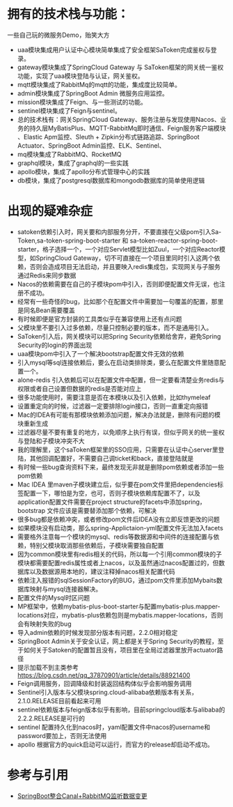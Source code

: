 # 拥有的技术栈与功能：
一些自己玩的微服务Demo，贻笑大方

- uaa模块集成用户认证中心模块简单集成了安全框架SaToken完成鉴权与登录。
- gateway模块集成了SpringCloud Gateway 与 SaToken框架的网关统一鉴权功能，实现了uaa模块登陆与认证，网关鉴权。
- mqtt模块集成了RabbitMq的mqtt的功能，集成度比较简单。
- admin模块集成了SpringBoot Admin 微服务应用监控。
- mission模块集成了Feign、与一些测试的功能。
- sentinel模块集成了Feign与sentinel。
- 总的技术栈有：网关SpringCloud Gateway、服务注册与发现使用Nacos、业务的持久层MyBatisPlus、MQTT-RabbitMq即时通信、Feign服务客户端模块
、Elastic Apm监控、Sleuth + Zipkin分布式链路追踪、SpringBoot Actuator、SpringBoot Admin监控、ELK、Sentinel、
- mq模块集成了RabbitMQ、RocketMQ
- graphql模块，集成了graphql的一些实践
- apollo模块，集成了apollo分布式管理中心的实践
- db模块，集成了postgresql数据库和mongodb数据库的简单使用逻辑

# 出现的疑难杂症
- satoken依赖引入时，网关要和内部服务分开，不要直接在父级pom引入Sa-Token,sa-token-spring-boot-starter 和 sa-token-reactor-spring-boot-starter，格子选择一个，一个对应Servlet模型比如Zuul，一个对应Reactor模型，如SpringCloud Gateway，切不可直接在一个项目里同时引入这两个依赖，否则会造成项目无法启动，并且要映入redis集成包，实现网关与子服务通过Redis来同步数据
- Nacos的依赖需要在自己的子模块pom中引入，否则即便配置文件无误，也注册不成功。
- 经常有一些奇怪的bug，比如那个在配置文件中需要加一句覆盖的配置，那里是同名Bean需要覆盖
- 有时候即便是官方封装的工具类似乎在兼容使用上还有点问题
- 父模块里不要引入过多依赖，尽量只控制必要的版本，而不是通用引入。
- SaToken引入后，网关模块可以把Spring Security依赖给舍弃，避免Spring Security的login的界面出现
- uaa模块pom中引入了一个解决bootstrap配置文件无效的依赖
- 引入mysql等sql连接依赖后，要么在启动类排除类，要么在配置文件里随意配置一个。
- alone-redis 引入依赖后可以在配置文件中配置，但一定要看清楚业务redis与权限或者自己设置但数据的redis是否能对应上
- 很多功能使用时，需要注意是否在本模块以及引入依赖，比如thymeleaf
- 设置重定向的时候，过滤器一定要排除login接口，否则一直重定向报错
- Mac的IDEA有可能有那模块依赖添加问题，解决办法就是，删除有问题的模块重新生成
- 过滤器尽量不要有重复的地方，以免顺序上执行有误，但似乎网关的统一鉴权与登陆和子模块冲突不大
- 我的理解里，这个saToken框架里的SSO应用，只需要在认证中心server里登陆，其他回调配置好，不需要自己调ticket和back，直接登陆就是
- 有时候一些bug查询资料下来，最终发现无非就是删除pom依赖或者添加一些pom依赖
- Mac IDEA 里maven子模块建立后，似乎要在pom文件里把dependencies标签配置一下，哪怕是为空，也可，否则子模块依赖库配置不了，以及application配置文件需要在project structure的facets中添加spring，bootstrap
文件应该是需要替添加那个依赖，可解决
- 很多bug都是依赖冲突，或者修改pom文件后IDEA没有立即反馈更改的问题
- 如果模块没有启动类，那么spring-Applictaion-yml配置文件无法加入facets
- 需要格外注意每一个模块的mysql、redis等数据源和中间件的连接配置与依赖，特别父模块取消那些依赖后，子模块需要独自配置
- 因为common模块里有redis相关的代码，所以每一个引用common模块的子模块都需要配置redis属性或者上nacos，以及虽然通过nacos配置过的，但数据库以及数据源用本地的，建议注释掉nacos相关配置代码
- 依赖注入报错的sqlSessionFactory的BUG，通过pom文件里添加Mybaits数据库映射与mysql连接器解决。
- 配置文件的Mysql时区问题
- MP框架中，依赖mybatis-plus-boot-starter与配置mybatis-plus.mapper-locations对应，mybatis-plus依赖包则是mybatis.mapper-locations，否则会有映射失败的bug
- 导入admin依赖的时候发现部分版本有问题，2.2.0相对稳定
- SpringBoot Admin关于安全认证，网上都是关于Spring Security的教程，至于如何关于Satoken的配置暂且没有，项目里在全局过滤器里放开actuator路径
- 提示加载不到主类参考 https://blog.csdn.net/qq_37870901/article/details/88921400
- Feign调用服务，回调降级和封装返回结构体似乎会影响服务调用
- Sentinel引入版本与父模块spring.cloud-alibaba依赖版本有关系，2.1.0.RELEASE目前看起来可用
- sentinel依赖版本与feign版本似乎有影响，目前springcloud版本与alibaba的2.2.2.RELEASE是可行的
- sentinel 配置持久化到nacos时，yaml配置文件中nacos的username和password要加上，否则无法使用
- apollo 根据官方的quick启动可以运行，而官方的release却启动不成功。

# 参考与引用
- [SpringBoot整合Canal+RabbitMQ监听数据变更](https://mp.weixin.qq.com/s/JluMiJzDckqcceWkkGHVsg)